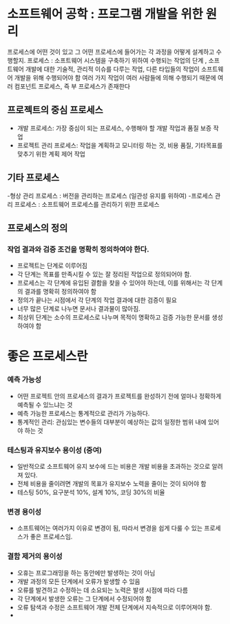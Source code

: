 소프트웨어 공학 : 프로그램 개발을 위한 원리
===================================

프로세스에 어떤 것이 있고 그 어떤 프로세스에 들어가는 각 과정을 어떻게 설계하고 수행할지.
프로세스 : 소프트웨어 시스템을 구축하기 위하여 수행되는 작업의 단계 , 소프트웨어 개발에 대한 기술적, 관리적 이슈를 다루는 작업, 다른 타입들의 작업이 소프트웨어 개발을 위해 수행되어야 함
여러 가지 작업이 여러 사람들에 의해 수행되기 때문에 여러 컴포넌트 프로세스, 즉 부 프로세스가 존재한다

프로젝트의 중심 프로세스
-----------------
- 개발 프로세스: 가장 중심이 되는 프로세스, 수행해야 할 개발 작업과 품질 보증 작업
- 프로젝트 관리 프로세스: 작업을 계획하고 모니터링 하는 것, 비용 품질, 기타목표를 맞추기 위한 계획 제어 작업

기타 프로세스
------------
-형상 관리 프로세스 : 버전을 관리하는 프로세스 (일관성 유지를 위하여)
-프로세스 관리 프로세스 : 소프트웨어 프로세스를 관리하기 위한 프로세스


프로세스의 정의
-------------
### 작업 결과와 검증 조건을 명확히 정의하여야 한다.
- 프로젝트는 단계로 이루어짐
- 각 단계는 목표를 만족시킬 수 있는 잘 정리된 작업으로 정의되어야 함.
- 프로세스는 각 단계에 유입된 결함을 찾을 수 있어야 하는데, 이를 위해서는 각 단계의 결과를 명확히 정의하여야 함
- 정의가 끝나는 시점에서 각 단계의 작업 결과에 대한 검증이 필요
- 너무 많은 단계로 나누면 문서나 결과물이 많아짐.
- 최상위 단계는 소수의 프로세스로 나누며 목적이 명확하고 검증 가능한 문서를 생성하여야 함

좋은 프로세스란
========
### 예측 가능성
- 어떤 프로젝트 안의 프로세스의 결과가 프로젝트를 완성하기 전에 얼마나 정확하게 예측될 수 있느냐는 것
- 예측 가능한 프로세스는 통계적으로 관리가 가능하다.
- 통계적인 관리: 관심있는 변수들의 대부분이 예상하는 값의 일정한 범위 내에 있어야 하는 것

### 테스팅과 유지보수 용이성 (중여)

- 일반적으로 소프트웨어 유지 보수에 드는 비용은 개발 비용을 초과하는 것으로 알려져 있다.
- 전체 비용을 줄이려면 개발의 목표가 유지보수 노력을 줄이는 것이 되어야 함
- 테스팅 50%, 요구분석 10%, 설계 10%, 코딩 30%의 비율

### 변경 용이성
- 소프트웨어는 여러가지 이유로 변경이 됨, 따라서 변경을 쉽게 다룰 수 있는 프로세스가 좋은 프로세스임.

### 결함 제거의 용이성
- 오휴는 프로그래밍을 하는 동안에만 발생하는 것이 아님
- 개발 과정의 모든 단계에서 오류가 발생할 수 있음
- 오류를 발견하고 수정하는 데 소요되는 노력은 발생 시점에 따라 다름
- 각 단계에서 발생한 오류는 그 단계에서 수정되어야 함
- 오류 탐색과 수정은 소프트웨어 개발 전체 단계에서 지속적으로 이루어져야 함.
- 